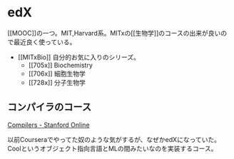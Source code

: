 # edX

[[MOOC]]の一つ。MIT,Harvard系。MITxの[[生物学]]のコースの出来が良いので最近良く使っている。

- [[MITxBio]] 自分的お気に入りのシリーズ。
  - [[705x]] Biochemistry
  - [[706x]] 細胞生物学
  - [[728x]] 分子生物学

## コンパイラのコース

[Compilers - Stanford Online](https://online.stanford.edu/courses/soe-ycscs1-compilers)

以前Courseraでやってた奴のような気がするが、なぜかedXになっていた。
Coolというオブジェクト指向言語とMLの間みたいなのを実装するコース。